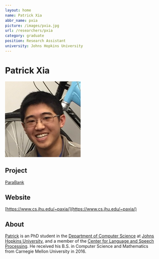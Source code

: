 ```yaml
---
layout: home
name: Patrick Xia
abbr_name: pxia
picture: /images/pxia.jpg
url: /researchers/pxia
category: graduate
position: Research Assistant
university: Johns Hopkins University
---
```


# Patrick Xia

![Image](/images/pxia.jpg)

## Project

[ParaBank](http://decomp.io/projects/parabank/)

## Website

[https://www.cs.jhu.edu/~paxia/](https://www.cs.jhu.edu/~paxia/)

## About

[Patrick](https://www.cs.jhu.edu/~paxia/) is an PhD student in the [Department of Computer Science](https://www.cs.jhu.edu/) at [Johns Hopkins University](https://www.jhu.edu/), and a member of the [Center for Language and Speech Processing](https://www.clsp.jhu.edu/). He received his B.S. in Computer Science and Mathematics from Carnegie Mellon University in 2016.
